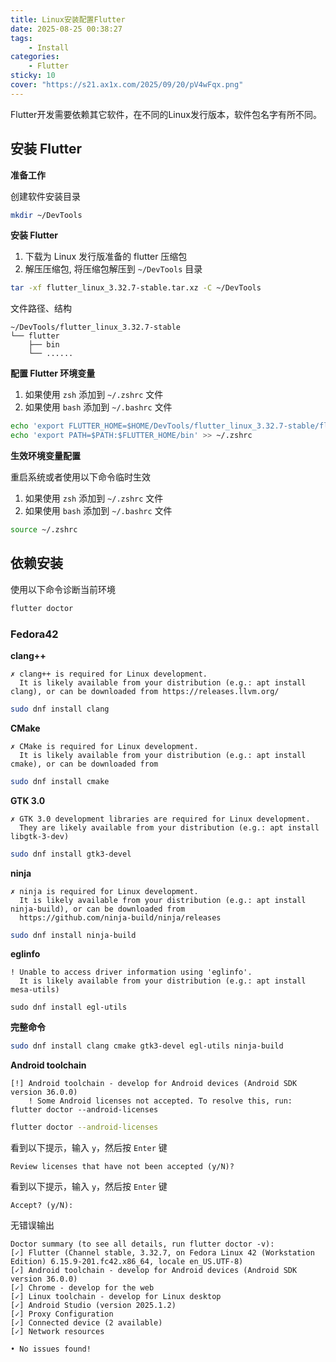 ```yaml
---
title: Linux安装配置Flutter
date: 2025-08-25 00:38:27
tags:
	- Install
categories:
	- Flutter
sticky: 10
cover: "https://s21.ax1x.com/2025/09/20/pV4wFqx.png"
---
```


Flutter开发需要依赖其它软件，在不同的Linux发行版本，软件包名字有所不同。

<!-- more -->

## 安装 Flutter



**准备工作**

创建软件安装目录

```bash
mkdir ~/DevTools
```

**安装 Flutter**

1. 下载为 Linux 发行版准备的 flutter 压缩包
2. 解压压缩包, 将压缩包解压到  `~/DevTools` 目录

```bash
tar -xf flutter_linux_3.32.7-stable.tar.xz -C ~/DevTools
```

文件路径、结构

```
~/DevTools/flutter_linux_3.32.7-stable
└── flutter
    ├── bin
    └── ......
```


**配置 Flutter 环境变量**

1. 如果使用 `zsh` 添加到 `~/.zshrc` 文件
1. 如果使用 `bash` 添加到 `~/.bashrc` 文件

```bash
echo 'export FLUTTER_HOME=$HOME/DevTools/flutter_linux_3.32.7-stable/flutter' >> ~/.zshrc
echo 'export PATH=$PATH:$FLUTTER_HOME/bin' >> ~/.zshrc
```

**生效环境变量配置**

重启系统或者使用以下命令临时生效

1. 如果使用 `zsh` 添加到 `~/.zshrc` 文件
1. 如果使用 `bash` 添加到 `~/.bashrc` 文件

```bash
source ~/.zshrc
```


## 依赖安装


使用以下命令诊断当前环境

```bash
flutter doctor
```


### Fedora42

**clang++**

```
✗ clang++ is required for Linux development.
  It is likely available from your distribution (e.g.: apt install clang), or can be downloaded from https://releases.llvm.org/
```

```bash
sudo dnf install clang 
```

**CMake**

```text
✗ CMake is required for Linux development.
  It is likely available from your distribution (e.g.: apt install cmake), or can be downloaded from 
```

```bash
sudo dnf install cmake 
```

**GTK 3.0**

```
✗ GTK 3.0 development libraries are required for Linux development.
  They are likely available from your distribution (e.g.: apt install libgtk-3-dev)
```

```bash
sudo dnf install gtk3-devel 
```

**ninja**

```
✗ ninja is required for Linux development.
  It is likely available from your distribution (e.g.: apt install ninja-build), or can be downloaded from
  https://github.com/ninja-build/ninja/releases
```

```bash
sudo dnf install ninja-build
```

**eglinfo**

```
! Unable to access driver information using 'eglinfo'.
  It is likely available from your distribution (e.g.: apt install mesa-utils)
```

```
sudo dnf install egl-utils
```

**完整命令**

```bash
sudo dnf install clang cmake gtk3-devel egl-utils ninja-build
```

**Android toolchain**

```
[!] Android toolchain - develop for Android devices (Android SDK version 36.0.0)
    ! Some Android licenses not accepted. To resolve this, run: flutter doctor --android-licenses
```



```bash
flutter doctor --android-licenses
```

看到以下提示，输入 `y`，然后按 `Enter` 键

```
Review licenses that have not been accepted (y/N)? 
```

看到以下提示，输入 `y`，然后按 `Enter` 键

```
Accept? (y/N): 
```

无错误输出

```
Doctor summary (to see all details, run flutter doctor -v):
[✓] Flutter (Channel stable, 3.32.7, on Fedora Linux 42 (Workstation Edition) 6.15.9-201.fc42.x86_64, locale en_US.UTF-8)
[✓] Android toolchain - develop for Android devices (Android SDK version 36.0.0)
[✓] Chrome - develop for the web
[✓] Linux toolchain - develop for Linux desktop
[✓] Android Studio (version 2025.1.2)
[✓] Proxy Configuration
[✓] Connected device (2 available)
[✓] Network resources

• No issues found!

```



